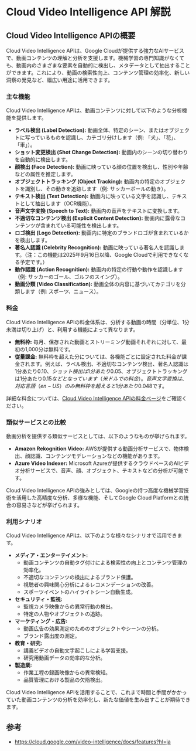 # Cloud Video Intelligence API 解説

## Cloud Video Intelligence APIの概要

Cloud Video Intelligence APIは、Google Cloudが提供する強力なAIサービスで、動画コンテンツの理解と分析を支援します。機械学習の専門知識がなくても、動画内のさまざまな要素を自動的に検出し、メタデータとして抽出することができます。これにより、動画の検索性向上、コンテンツ管理の効率化、新しい洞察の発見など、幅広い用途に活用できます。

### 主な機能

Cloud Video Intelligence APIは、動画コンテンツに対して以下のような分析機能を提供します。

* **ラベル検出 (Label Detection):** 動画全体、特定のシーン、またはオブジェクトに写っているものを認識し、カテゴリ分けします（例: 「犬」、「花」、「車」）。
* **ショット変更検出 (Shot Change Detection):** 動画内のシーンの切り替わりを自動的に検出します。
* **顔検出 (Face Detection):** 動画に映っている顔の位置を検出し、性別や年齢などの属性を推定します。
* **オブジェクトトラッキング (Object Tracking):** 動画内の特定のオブジェクトを識別し、その動きを追跡します（例: サッカーボールの動き）。
* **テキスト検出 (Text Detection):** 動画内に映っている文字を認識し、テキストとして抽出します（OCR機能）。
* **音声文字変換 (Speech to Text):** 動画内の音声をテキストに変換します。
* **不適切なコンテンツ検出 (Explicit Content Detection):** 動画内に露骨なコンテンツが含まれている可能性を検出します。
* **ロゴ検出 (Logo Detection):** 動画内に特定のブランドロゴが含まれているかを検出します。
* **著名人認識 (Celebrity Recognition):** 動画に映っている著名人を認識します。（注：この機能は2025年9月16日以降、Google Cloudで利用できなくなる予定です。）
* **動作認識 (Action Recognition):** 動画内の特定の行動や動作を認識します（例: サッカーのゴール、ゴルフのスイング）。
* **動画分類 (Video Classification):** 動画全体の内容に基づいてカテゴリを分類します（例: スポーツ、ニュース）。

### 料金

Cloud Video Intelligence APIの料金体系は、分析する動画の時間（分単位、1分未満は切り上げ）と、利用する機能によって異なります。

* **無料枠:** 毎月、保存された動画とストリーミング動画それぞれに対して、最初の1,000分は無料です。
* **従量課金:** 無料枠を超えた分については、各機能ごとに設定された料金が課金されます。例えば、ラベル検出、不適切なコンテンツ検出、著名人認識は1分あたり$0.10、ショット検出は1分あたり$0.05、オブジェクトトラッキングは1分あたり$0.15などとなっています（米ドルでの料金）。音声文字変換は、対応言語（en-US）のみ無料枠を超えると1分あたり$0.048です。

詳細な料金については、[Cloud Video Intelligence APIの料金ページ](https://cloud.google.com/video-intelligence/pricing?hl=ja)をご確認ください。

### 類似サービスとの比較

動画分析を提供する類似サービスとしては、以下のようなものが挙げられます。

* **Amazon Rekognition Video:** AWSが提供する動画分析サービスで、物体検出、顔認識、コンテンツモデレーションなどの機能があります。
* **Azure Video Indexer:** Microsoft Azureが提供するクラウドベースのAIビデオ分析サービスで、音声、顔、オブジェクト、テキストなどの分析が可能です。

Cloud Video Intelligence APIの強みとしては、Googleの持つ高度な機械学習技術を活用した高精度な分析、多様な機能、そしてGoogle Cloud Platformとの統合の容易さなどが挙げられます。

### 利用シナリオ

Cloud Video Intelligence APIは、以下のような様々なシナリオで活用できます。

* **メディア・エンターテイメント:**
    * 動画コンテンツの自動タグ付けによる検索性の向上とコンテンツ管理の効率化。
    * 不適切なコンテンツの検出によるブランド保護。
    * 視聴者の興味関心分析によるレコメンデーションの改善。
    * スポーツイベントのハイライトシーン自動生成。
* **セキュリティ・監視:**
    * 監視カメラ映像からの異常行動の検出。
    * 特定の人物やオブジェクトの追跡。
* **マーケティング・広告:**
    * 動画広告の効果測定のためのオブジェクトやシーンの分析。
    * ブランド露出度の測定。
* **教育・研究:**
    * 講義ビデオの自動文字起こしによる学習支援。
    * 研究用動画データの効率的な分析。
* **製造業:**
    * 作業工程の録画映像からの異常検知。
    * 品質管理における製品の欠陥検出。

Cloud Video Intelligence APIを活用することで、これまで時間と手間がかかっていた動画コンテンツの分析を効率化し、新たな価値を生み出すことが期待できます。

## 参考

- https://cloud.google.com/video-intelligence/docs/features?hl=ja
